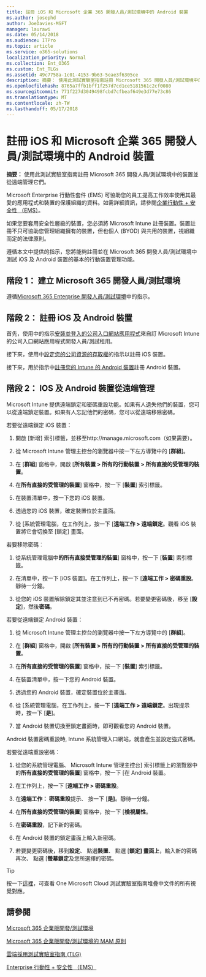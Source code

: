 ```yaml
---
title: 註冊 iOS 和 Microsoft 企業 365 開發人員/測試環境中的 Android 裝置
ms.author: josephd
author: JoeDavies-MSFT
manager: laurawi
ms.date: 05/14/2018
ms.audience: ITPro
ms.topic: article
ms.service: o365-solutions
localization_priority: Normal
ms.collection: Ent_O365
ms.custom: Ent_TLGs
ms.assetid: 49c7758a-1c01-4153-9b63-5eae3f6305ce
description: 摘要： 使用此測試實驗室指南註冊 Microsoft 365 開發人員/測試環境中的裝置並從遠端管理它們。
ms.openlocfilehash: 8765a7ffb1bff1f257d7cd1ce5181561c2cf0080
ms.sourcegitcommit: 771f227d3049498fcbd7cfbeaf649e3d77e73c86
ms.translationtype: MT
ms.contentlocale: zh-TW
ms.lasthandoff: 05/17/2018
---
```

# <a name="enroll-ios-and-android-devices-in-your-microsoft-enterprise-365-devtest-environment"></a>註冊 iOS 和 Microsoft 企業 365 開發人員/測試環境中的 Android 裝置

 **摘要：** 使用此測試實驗室指南註冊 Microsoft 365 開發人員/測試環境中的裝置並從遠端管理它們。
  
Microsoft Enterprise 行動性套件 (EMS) 可協助您的員工提高工作效率使用其最愛的應用程式和裝置的保護組織的資料。如需詳細資訊，請參閱[企業行動性 + 安全性 （EMS）](https://www.microsoft.com/cloud-platform/enterprise-mobility-security)。
  
如果您要套用安全性層級的裝置，您必須將 Microsoft Intune 註冊裝置。裝置註冊不只可協助您管理組織擁有的裝置，但也個人 (BYOD) 與共用的裝置，視組織而定的法律原則。
  
遵循本文中提供的指示，您將能夠註冊並在 Microsoft 365 開發人員/測試環境中測試 iOS 及 Android 裝置的基本的行動裝置管理功能。
  
## <a name="phase-1-create-your-microsoft-365-devtest-environment"></a>階段 1： 建立 Microsoft 365 開發人員/測試環境

遵循[Microsoft 365 Enterprise 開發人員/測試環境](the-microsoft-365-enterprise-dev-test-environment.md)中的指示。
  
## <a name="phase-2-enroll-your-ios-and-android-devices"></a>階段 2： 註冊 iOS 及 Android 裝置

首先，使用中的指示[安裝並登入的公司入口網站應用程式](https://docs.microsoft.com/intune-user-help/install-and-sign-in-to-the-intune-company-portal-app-ios)來自訂 Microsoft Intune 的公司入口網站應用程式開發人員/測試租用。

接下來，使用中[設定您的公司資源的存取權](https://docs.microsoft.com/intune-user-help/enroll-your-device-in-intune-ios)的指示以註冊 iOS 裝置。

接下來，用於指示中[註冊您的 Intune 的 Android 裝置](https://docs.microsoft.com/intune-user-help/enroll-your-device-in-intune-android)註冊 Android 裝置。

## <a name="phase-2-manage-your-ios-and-android-devices-remotely"></a>階段 2： IOS 及 Android 裝置從遠端管理

Microsoft Intune 提供遠端鎖定和密碼重設功能。如果有人遺失他們的裝置，您可以從遠端鎖定裝置。如果有人忘記他們的密碼，您可以從遠端移除密碼。
  
若要從遠端鎖定 iOS 裝置︰
  
1.  開啟 [新增] 索引標籤，並移至http://manage.microsoft.com（如果需要）。 

2.  從 Microsoft Intune 管理主控台的瀏覽器中按一下左方導覽中的 [**群組**]。

3. 在 [**群組**] 窗格中，開啟 [**所有裝置 > 所有的行動裝置 > 所有直接的受管理的裝置**。
    
4. 在**所有直接的受管理的裝置**] 窗格中，按一下 [**裝置**] 索引標籤。
    
5. 在裝置清單中，按一下您的 iOS 裝置。  
    
6. 透過您的 iOS 裝置，確定裝置位於主畫面。  
    
7. 從 [系統管理電腦，在工作列上，按一下 [**遠端工作 > 遠端鎖定**。觀看 iOS 裝置將它會切換至 [鎖定] 畫面。
    
若要移除密碼︰
  
1. 從系統管理電腦中**的所有直接受管理的裝置**] 窗格中，按一下 [**裝置**] 索引標籤。
    
2. 在清單中，按一下 [iOS 裝置]。在工作列上，按一下 [**遠端工作 > 密碼重設**。靜待一分鐘。
    
3. 從您的 iOS 裝置解除鎖定其並注意到已不再密碼。若要變更密碼後，移至 [**設定**]，然後**密碼**。
    
若要從遠端鎖定 Android 裝置︰
  
1. 從 Microsoft Intune 管理主控台的瀏覽器中按一下左方導覽中的 [**群組**]。
    
2. 在 [**群組**] 窗格中，開啟 [**所有裝置 > 所有的行動裝置 > 所有直接的受管理的裝置**。
    
3. 在**所有直接的受管理的裝置**] 窗格中，按一下 [**裝置**] 索引標籤。
    
4. 在裝置清單中，按一下您的 Android 裝置。  
    
5. 透過您的 Android 裝置，確定裝置位於主畫面。  
    
6. 從 [系統管理電腦，在工作列上，按一下 [**遠端工作 > 遠端鎖定**。出現提示時，按一下 [**是**]。
    
7. 當 Android 裝置切換至鎖定畫面時，即可觀看您的 Android 裝置。
    
Android 裝置密碼重設時, Intune 系統管理入口網站，就會產生並設定強式密碼。
  
若要從遠端重設密碼︰
  
1. 從您的系統管理電腦、 Microsoft Intune 管理主控台] 索引標籤上的瀏覽器中的**所有直接的受管理的裝置**] 窗格中，按一下 [在 Android 裝置。
    
2. 在工作列上，按一下 [**遠端工作 > 密碼重設**。
    
3. 在**遠端工作： 密碼重設**提示、 按一下 [**是]**。靜待一分鐘。
    
4. 在**所有直接的受管理的裝置**] 窗格中，按一下 [**檢視屬性**。
    
5. 在**密碼重設**，記下新的密碼。
    
6. 在 Android 裝置的鎖定畫面上輸入新密碼。  
    
7. 若要變更密碼後，移到**設定**、 點選**裝置**、 點選 [**鎖定] 畫面上**，輸入新的密碼再次、 點選 [**螢幕鎖定**及您所選擇的密碼。
    

> [!TIP]
> 按一下[這裡](http://aka.ms/catlgstack)，可查看 One Microsoft Cloud 測試實驗室指南堆疊中文件的所有視覺對應。
  
## <a name="see-also"></a>請參閱

[Microsoft 365 企業版開發/測試環境](the-microsoft-365-enterprise-dev-test-environment.md)
  
[Microsoft 365 企業版開發/測試環境的 MAM 原則](mam-policies-for-your-microsoft-365-enterprise-dev-test-environment.md)
  
[雲端採用測試實驗室指南 (TLG)](cloud-adoption-test-lab-guides-tlgs.md)

[Enterprise 行動性 + 安全性 （EMS）](https://www.microsoft.com/cloud-platform/enterprise-mobility-security)


